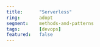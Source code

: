 ```yaml
---
title:      "Serverless"
ring:       adopt
segment:    methods-and-patterns
tags:       [devops]
featured:   false
---
```

